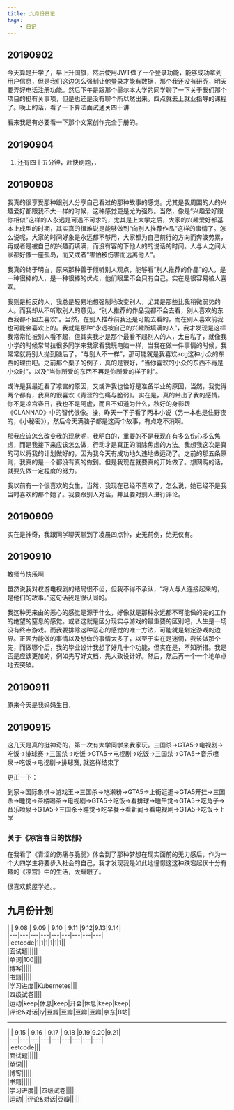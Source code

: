 ```yaml
---
title: 九月份日记
tags:
    - 日记
---
```


<!-- more -->

## 20190902

今天算是开学了，早上升国旗，然后使用JWT做了一个登录功能，能够成功拿到用户信息，但是我们这边怎么强制让他登录才能有数据，那个我还没有研究，明天要弄好电话注册功能。然后下午是跟那个墨尔本大学的同学聊了一下关于我们那个项目的挺有关事项，但是也还是没有聊个所以然出来。四点就去上就业指导的课程了。晚上的话，看了一下算法面试通关四十讲

看来我是有必要看一下那个文案创作完全手册的。

## 20190904

1. 还有四十五分钟，赶快刷题，，

## 20190908

我真的很享受那种跟别人分享自己看过的那种故事的感觉。尤其是我周围的人的兴趣爱好都跟我不大一样的时候，这种感觉更是尤为强烈。当然，像是“兴趣爱好跟你相似”这样的人永远是可遇不可求的，尤其是上大学之后，大家的兴趣爱好都基本上成型的时期，其实真的很难说是能够做到“向别人推荐作品”这样的事情了。怎么说呢，大家的时间好象是永远都不够用，大家都为自己前行的方向而奔波劳累，再或者是被自己的兴趣而填满，而没有容的下他人的的说话的时间。人与人之间大家都好像一座孤岛，而又或者“害怕被伤害而远离他人”。

我真的终于明白，原来那种善于倾听别人观点，能够看“别人推荐的作品”的人，是一种很棒的人，是一种很棒的优点，他们眼里不会只有自己。实在是很容易被人喜欢。

我则是相反的人，我总是轻易地想强制地改变别人，尤其是那些比我稍微弱势的人。而我却从不听取别人的意见，“别人推荐的作品我都不会去看，别人喜欢的东西我都不回去喜欢”。当然，在别人推荐前我还是可能去看的，而在别人喜欢前我也可能会喜欢上的。我就是那种“永远被自己的兴趣所填满的人”，我才发现是这样我常常怕被别人看不起，但其实我才是那个最看不起别人的人，太自私了，就像我小学的时候常常拉很多同学来我家看我玩电脑一样，当我在做一件事情的时候，我常常就将别人抛到脑后了。“与别人不一样”，那可能就是我喜欢acg这种小众的东西的理由吧。之前那个栗子的例子，真的是很好，“当你喜欢的小众的东西不再是小众时”，以及“当你所爱的东西不再是你所爱的样子时”。

或许是我最近看了凉宫的原因，又或许我也恰好是准备毕业的原因，当然，我觉得两个都有，我真的很喜欢《青涩的伤痛与脆弱》。实在是，真的带出了我的感情。你不是凉宫春日，我也不是阿虚，而且不知道为什么，秋好的身影跟《CLANNAD》中的智代很像。操，昨天一下子看了两本小说（另一本也是住野夜的，《小秘密》），然后今天满脑子都是这两个故事，有点吃不消啊。

那我应该怎么改变我的现状呢，我明白的，重要的不是我现在有多么伤心多么焦虑，而是我接下来应该怎么做，行动才是真正的消除焦虑的方法。我想我这次是真的可以将我的计划做好的，因为我今天有成功地久违地做运动了。之前的那五条原则，我真的是一个都没有真的做到。但是我现在就要真的开始做了。想网购的话，就要先做一定程度的努力。

我以前有一个很喜欢的女生，当然，我现在已经不喜欢了，怎么说，她已经不是我当时喜欢的那个她了。我要跟别人对话，并且要对别人进行评论。

## 20190909

实在是神奇，我跟同学聊天聊到了凌晨四点钟，史无前例，绝无仅有。

## 20190910

教师节快乐啊

虽然说我对权游电视剧的结局很不齿，但我不得不承认，“将人与人连接起来的，是他们的故事。”这句话我是很认同的。

我这种无来由的恶心的感觉是源于什么，好像就是那种永远都不可能做的完的工作的绝望的窒息的感觉。或者这就是区分现实与游戏的最重要的区别吧，人生是一场没有终点游戏。而我要排除这种恶心的感觉的唯一方法，可能就是划定游戏的边界。正因为能做的事情以及想做的事情太多了，以至于实在是迷惘，我该做那个先，而做哪个后，我的毕业设计我想了好几十个功能，但实在是，不知所措。我是否是应该更加的，例如先写好文档，先大致设计好。然后，然后再一个一个地单点地去突破。

## 20190911

原来今天是我妈妈生日，

## 20190915

这几天是真的挺神奇的，第一次有大学同学来我家玩。三国杀->GTA5->电视剧->吃饭->排球赛->三国杀->吃饭->GTA5->电视剧->吃饭->三国杀->GTA5->音乐喷泉->吃饭->电视剧->排球赛, 就这样结束了

更正一下：

到家->国际象棋->游戏王->三国杀->吃濑粉->GTA5->上街逛逛->GTA5开挂->三国杀->睡觉->茶楼喝茶->电视剧->GTA5->吃饭->看排球->睡午觉->GTA5->吃角子->音乐喷泉->GTA5->三国杀->睡觉->吃早餐->看新闻->看电视剧->GTA5->吃饭->上学

### 关于《凉宫春日的忧郁》

在我看了《青涩的伤痛与脆弱》体会到了那种梦想在现实面前的无力感后，作为一个大四学生将要步入社会的自己，我才发现我是如此地憧憬这这种跌宕起伏十分有趣的《凉宫》中的生活，太耀眼了。

很喜欢鹤屋学姐。。

## 九月份计划

|   | 9.08  | 9.09 | 9.10 | 9.11  |9.12|9.13|9.14|  
|---|---|---|---|---|---|---|---|---|  
|leetcode|1|1|1|1|1|1||  
|面试题|||||  
|单词|100||||  
|博客|||||  
|书籍|||||  
|学习进度||Kubernetes|||  
|四级试卷||||  
|运动|keep|休息|keep|开会|休息|keep|keep|  
|评论&对话|ly|豆瓣|豆瓣|豆瓣|豆瓣|京东|B站|

---

|   | 9.15  | 9.16 | 9.17 | 9.18  |9.19|9.20|9.21|  
|---|---|---|---|---|---|---|---|---|  
|leetcode|||  
|面试题|||||  
|单词|||  
|博客|||||  
|书籍|||||  
|学习进度||
|四级试卷||||  
|运动|
|评论&对话|豆瓣|||||

